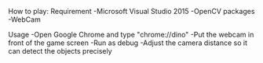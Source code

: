 How to play:
Requirement
-Microsoft Visual Studio 2015
-OpenCV packages
-WebCam

Usage
-Open Google Chrome and type "chrome://dino"
-Put the webcam in front of the game screen
-Run as debug
-Adjust the camera distance so it can detect the objects precisely